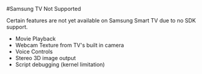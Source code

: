 #Samsung TV Not Supported

Certain features are not yet available on Samsung Smart TV due to no SDK support.

 * Movie Playback
 * Webcam Texture from TV's built in camera
 * Voice Controls
 * Stereo 3D image output
 * Script debugging (kernel limitation)
